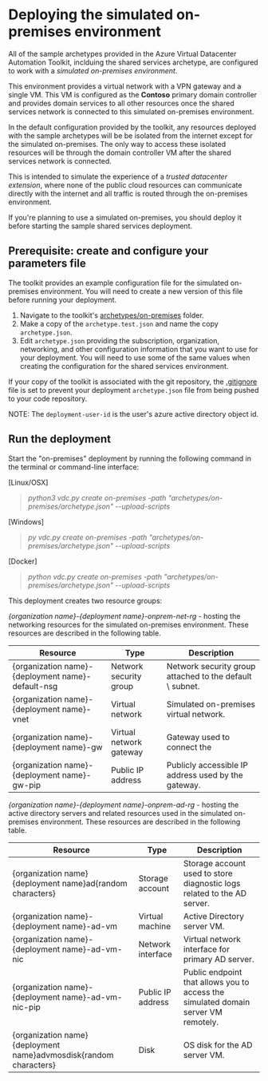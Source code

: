 # Deploying the simulated on-premises environment

All of the sample archetypes provided in the Azure Virtual Datacenter Automation Toolkit, inclduing the shared services archetype, are configured to work with a _simulated on-premises environment_.

This environment provides a virtual network with a VPN gateway and a single VM. This VM is configured as the **Contoso** primary domain controller and provides domain services to all other resources once the shared services network is connected to this simulated on-premises environment.

In the default configuration provided by the toolkit, any resources deployed with the sample archetypes will be be isolated from the internet except for the simulated on-premises. The only way to access these isolated resources will be through the domain controller VM after the shared services network is connected.

This is intended to simulate the experience of a _trusted datacenter extension_, where none of the public cloud resources can communicate directly with the internet and all traffic is routed through the on-premises environment.

If you're planning to use a simulated on-premises, you should deploy it before starting the sample shared services deployment.

## Prerequisite: create and configure your parameters file

The toolkit provides an example configuration file for the simulated on-premises environment. You will need to create a new version of this file before running your deployment.

1. Navigate to the toolkit's [archetypes/on-premises](../../archetypes/on-premises) folder.
1. Make a copy of the `archetype.test.json` and name the copy `archetype.json`.
1. Edit `archetype.json` providing the subscription, organization, networking, and other configuration information that you want to use for your deployment. You will need to use some of the same values when creating the configuration for the shared services environment.

If your copy of the toolkit is associated with the git repository, the [.gitignore](../../.gitignore) file is set to prevent your deployment `archetype.json` file from being pushed to your code repository.

NOTE: The `deployment-user-id` is the user's azure active directory object id.

## Run the deployment

Start the "on-premises" deployment by running the following command in the terminal
or command-line interface:

[Linux/OSX]

>   *python3 vdc.py create on-premises -path
>   "archetypes/on-premises/archetype.json" --upload-scripts*

[Windows]

>   *py vdc.py create on-premises -path
>   "archetypes/on-premises/archetype.json" --upload-scripts*

[Docker]

>   *python vdc.py create on-premises -path
>   "archetypes/on-premises/archetype.json" --upload-scripts*

This deployment creates two resource groups:

*{organization name}-{deployment name}-onprem-net-rg* - hosting the networking resources for the simulated on-premises environment. These resources are described in the following table.

| **Resource**                                                      | **Type**                | **Description**                                                                    |
|-------------------------------------------------------------------|-------------------------|------------------------------------------------------------------------------------|
| {organization name}-{deployment name}-default-nsg                 | Network security group  | Network security group attached to the default \\ subnet.                          |
| {organization name}-{deployment name}-vnet                        | Virtual network         | Simulated on-premises virtual network.                                             |
| {organization name}-{deployment name}-gw                          | Virtual network gateway | Gateway used to connect the                                                        |
| {organization name}-{deployment name}-gw-pip                      | Public IP address       | Publicly accessible IP address used by the gateway.                                |

*{organization name}-{deployment name}-onprem-ad-rg* - hosting the active directory servers and related resources used in the simulated on-premises environment. These resources are described in the following table.

| **Resource**                                                      | **Type**                | **Description**                                                                    |
|-------------------------------------------------------------------|-------------------------|------------------------------------------------------------------------------------|
| {organization name}{deployment name}ad{random characters}         | Storage account         | Storage account used to store diagnostic logs related to the AD server.            |
| {organization name}-{deployment name}-ad-vm                       | Virtual machine         | Active Directory server VM.                                                        |
| {organization name}-{deployment name}-ad-vm-nic                   | Network interface       | Virtual network interface for primary AD server.                                   |
| {organization name}-{deployment name}-ad-vm-nic-pip               | Public IP address       | Public endpoint that allows you to access the simulated domain server VM remotely. |
| {organization name}{deployment name}advmosdisk{random characters} | Disk                    | OS disk for the AD server VM.                                                      |
